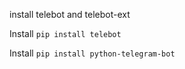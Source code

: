 install telebot and telebot-ext 

Install 
```pip install telebot```


Install 
```pip install python-telegram-bot```

